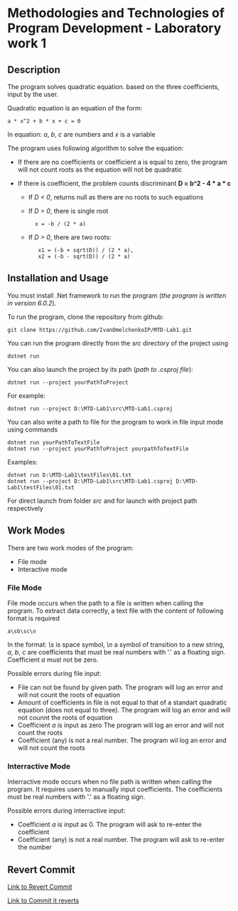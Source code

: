 # Methodologies and Technologies of Program Development - Laboratory work 1

## Description

The program solves quadratic equation. based on the three coefficients, input by the user.

Quadratic equation is an equation of the form:

    a * x^2 + b * x + c = 0
    
In equation: *a*, *b*, *c* are numbers and *x* is a variable

The program uses following algorithm to solve the equation:

- If there are no coefficients or coefficient a is equal to zero, the program will not count roots as the equation will not be quadratic
- If there is coefficient, the problem counts discriminant **D = b^2 - 4 \* a \* c**

  - If *D < 0*, returns null as there are no roots to such equations
  - If *D = 0*, there is single root

          x = -b / (2 * a)

  - If *D > 0*, there are two roots:

           x1 = (-b + sqrt(D)) / (2 * a),
           x2 = (-b - sqrt(D)) / (2 * a)

## Installation and Usage

You must install .Net framework to run the program (*the program is written in version 6.0.2*).

To run the program, clone the repository from github:

    git clone https://github.com/IvanOmelchenkoIP/MTD-Lab1.git

You can run the program directly from the *src* directory of the project using

    dotnet run

You can also launch the project by its path (*path to .csproj file*):

    dotnet run --project yourPathToProject

For example:

    dotnet run --project D:\MTD-Lab1\src\MTD-Lab1.csproj

You can also write a path to file for the program to work in file input mode using commands

    dotnet run yourPathToTextFile
    dotnet run --project yourPathToProject yourpathToTextFile

Examples:

    dotnet run D:\MTD-Lab1\testFiles\01.txt
    dotnet run --project D:\MTD-Lab1\src\MTD-Lab1.csproj D:\MTD-Lab1\testFiles\01.txt

For direct launch from folder *src* and for launch with project path respectively

## Work Modes

There are two work modes of the program:

- File mode
- Interactive mode

### File Mode

File mode occurs when the path to a file is written when calling the program. To extract data correctly, a text file with the content of following format is required

    a\sb\sc\n
    
In the format: *\s* is space symbol, *\n* a symbol of transition to a new string, *a*, *b*, *c* are coefficients that must be real numbers with '.' as a floating sign. Coefficient *a* must not be zero.

Possible errors during file input:

- File can not be found by given path. The program will log an error and will not count the roots of equation
- Amount of coefficients in file is not equal to that of a standart quadratic equation (does not equal to three). The program will log an error and will not counnt the roots of equation
- Coefficient *a* is input as zero The program will log an error and will not count the roots
- Coefficient (any) is not a real number. The program wil log an error and will not count the roots

### Interractive Mode

Interractive mode occurs when no file path is written when calling the program. It requires users to manually input coefficients. The coefficients must be real numbers with '.' as a floating sign.

Possible errors during interractive input:

- Coefficient *a* is input as 0. The program will ask to re-enter the coefficient
- Coefficient (any) is not a real number. The program will ask to re-enter the number

## Revert Commit

[Link to Revert Commit](https://github.com/IvanOmelchenkoIP/MTD-Lab1/commit/b0b7c5814b79991bb2bb00f656763aa1ed7c96f4)

[Link to Commit it reverts](https://github.com/IvanOmelchenkoIP/MTD-Lab1/commit/7ee2f49c64260cfa71569e1159153e8b34e021af)
